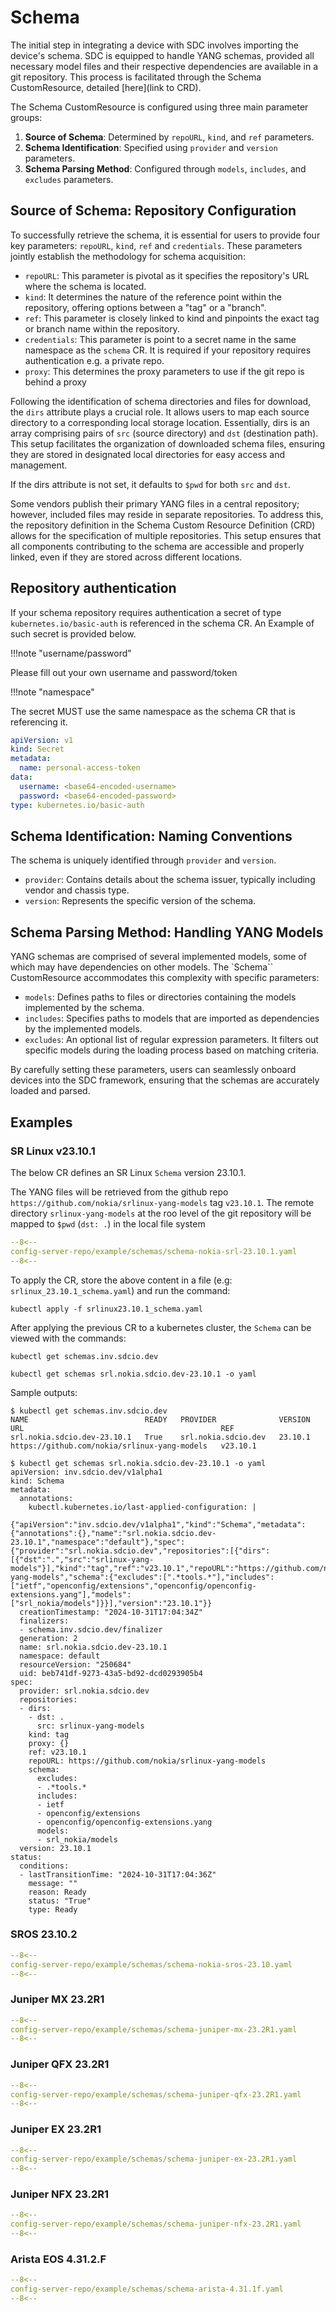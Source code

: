 # Schema

The initial step in integrating a device with SDC involves importing the device's schema.
SDC is equipped to handle YANG schemas, provided all necessary model files and their respective dependencies are available in a git repository.
This process is facilitated through the Schema CustomResource, detailed [here](link to CRD).

The Schema CustomResource is configured using three main parameter groups:

1. __Source of Schema__: Determined by `repoURL`, `kind`, and `ref` parameters.
2. __Schema Identification__: Specified using `provider` and `version` parameters.
3. __Schema Parsing Method__: Configured through `models`, `includes`, and `excludes` parameters.

## Source of Schema: Repository Configuration

To successfully retrieve the schema, it is essential for users to provide four key parameters: `repoURL`, `kind`, `ref` and `credentials`.
These parameters jointly establish the methodology for schema acquisition:

* `repoURL`: This parameter is pivotal as it specifies the repository's URL where the schema is located.
* `kind`: It determines the nature of the reference point within the repository, offering options between a "tag" or a "branch".
* `ref`: This parameter is closely linked to kind and pinpoints the exact tag or branch name within the repository.
* `credentials`: This parameter is point to a secret name in the same namespace as the `schema` CR. It is required if your repository requires authentication e.g. a private repo.
* `proxy`: This determines the proxy parameters to use if the git repo is behind a proxy

Following the identification of schema directories and files for download, the `dirs` attribute plays a crucial role. It allows users to map each source directory to a corresponding local storage location. Essentially, dirs is an array comprising pairs of `src` (source directory) and `dst` (destination path). This setup facilitates the organization of downloaded schema files, ensuring they are stored in designated local directories for easy access and management.

If the dirs attribute is not set, it defaults to `$pwd` for both `src` and `dst`.

Some vendors publish their primary YANG files in a central repository; however, included files may reside in separate repositories. To address this, the repository definition in the Schema Custom Resource Definition (CRD) allows for the specification of multiple repositories. This setup ensures that all components contributing to the schema are accessible and properly linked, even if they are stored across different locations.

## Repository authentication

If your schema repository requires authentication a secret of type `kubernetes.io/basic-auth` is referenced in the schema CR. An Example of such secret is provided below.

!!!note "username/password"

  Please fill out your own username and password/token

!!!note "namespace"

  The secret MUST use the same namespace as the schema CR that is referencing it.

```yaml
apiVersion: v1
kind: Secret
metadata:
  name: personal-access-token
data:
  username: <base64-encoded-username>
  password: <base64-encoded-password>
type: kubernetes.io/basic-auth
```

## Schema Identification: Naming Conventions

The schema is uniquely identified through `provider` and `version`.

* `provider`: Contains details about the schema issuer, typically including vendor and chassis type.
* `version`: Represents the specific version of the schema.

## Schema Parsing Method: Handling YANG Models

YANG schemas are comprised of several implemented models, some of which may have dependencies on other models.
The `Schema`` CustomResource accommodates this complexity with specific parameters:

* `models`: Defines paths to files or directories containing the models implemented by the schema.
* `includes`: Specifies paths to models that are imported as dependencies by the implemented models.
* `excludes`: An optional list of regular expression parameters. It filters out specific models during the loading process based on matching criteria.

By carefully setting these parameters, users can seamlessly onboard devices into the SDC framework, ensuring that the schemas are accurately loaded and parsed.

## Examples

### SR Linux v23.10.1

The below CR defines an SR Linux `Schema` version 23.10.1.

The YANG files will be retrieved from the github repo `https://github.com/nokia/srlinux-yang-models` tag `v23.10.1`.
The remote directory `srlinux-yang-models` at the roo level of the git repository will be mapped to `$pwd` (`dst: .`) in the local file system

```yaml
--8<--
config-server-repo/example/schemas/schema-nokia-srl-23.10.1.yaml
--8<--
```

To apply the CR, store the above content in a file (e.g: `srlinux_23.10.1_schema.yaml`) and run the command:

```shell
kubectl apply -f srlinux23.10.1_schema.yaml
```

After applying the previous CR to a kubernetes cluster, the `Schema` can be viewed with the commands:

```shell
kubectl get schemas.inv.sdcio.dev
```

```shell
kubectl get schemas srl.nokia.sdcio.dev-23.10.1 -o yaml
```

Sample outputs:

```shell
$ kubectl get schemas.inv.sdcio.dev
NAME                          READY   PROVIDER              VERSION   URL                                            REF
srl.nokia.sdcio.dev-23.10.1   True    srl.nokia.sdcio.dev   23.10.1   https://github.com/nokia/srlinux-yang-models   v23.10.1
```

```shell
$ kubectl get schemas srl.nokia.sdcio.dev-23.10.1 -o yaml
apiVersion: inv.sdcio.dev/v1alpha1
kind: Schema
metadata:
  annotations:
    kubectl.kubernetes.io/last-applied-configuration: |
      {"apiVersion":"inv.sdcio.dev/v1alpha1","kind":"Schema","metadata":{"annotations":{},"name":"srl.nokia.sdcio.dev-23.10.1","namespace":"default"},"spec":{"provider":"srl.nokia.sdcio.dev","repositories":[{"dirs":[{"dst":".","src":"srlinux-yang-models"}],"kind":"tag","ref":"v23.10.1","repoURL":"https://github.com/nokia/srlinux-yang-models","schema":{"excludes":[".*tools.*"],"includes":["ietf","openconfig/extensions","openconfig/openconfig-extensions.yang"],"models":["srl_nokia/models"]}}],"version":"23.10.1"}}
  creationTimestamp: "2024-10-31T17:04:34Z"
  finalizers:
  - schema.inv.sdcio.dev/finalizer
  generation: 2
  name: srl.nokia.sdcio.dev-23.10.1
  namespace: default
  resourceVersion: "250684"
  uid: beb741df-9273-43a5-bd92-dcd0293905b4
spec:
  provider: srl.nokia.sdcio.dev
  repositories:
  - dirs:
    - dst: .
      src: srlinux-yang-models
    kind: tag
    proxy: {}
    ref: v23.10.1
    repoURL: https://github.com/nokia/srlinux-yang-models
    schema:
      excludes:
      - .*tools.*
      includes:
      - ietf
      - openconfig/extensions
      - openconfig/openconfig-extensions.yang
      models:
      - srl_nokia/models
  version: 23.10.1
status:
  conditions:
  - lastTransitionTime: "2024-10-31T17:04:36Z"
    message: ""
    reason: Ready
    status: "True"
    type: Ready
```

### SROS 23.10.2

```yaml
--8<--
config-server-repo/example/schemas/schema-nokia-sros-23.10.yaml
--8<--
```

### Juniper MX 23.2R1

```yaml
--8<--
config-server-repo/example/schemas/schema-juniper-mx-23.2R1.yaml
--8<--
```

### Juniper QFX 23.2R1

```yaml
--8<--
config-server-repo/example/schemas/schema-juniper-qfx-23.2R1.yaml
--8<--
```

### Juniper EX 23.2R1

```yaml
--8<--
config-server-repo/example/schemas/schema-juniper-ex-23.2R1.yaml
--8<--
```

### Juniper NFX 23.2R1

```yaml
--8<--
config-server-repo/example/schemas/schema-juniper-nfx-23.2R1.yaml
--8<--
```

### Arista EOS 4.31.2.F

```yaml
--8<--
config-server-repo/example/schemas/schema-arista-4.31.1f.yaml
--8<--
```